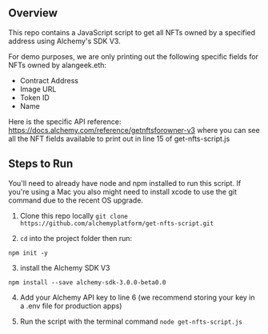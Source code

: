 ## Overview
This repo contains a JavaScript script to get all NFTs owned by a specified address using Alchemy's SDK V3. 

For demo purposes, we are only printing out the following specific fields for NFTs owned by alangeek.eth: 
* Contract Address
* Image URL
* Token ID
* Name

Here is the specific API reference: https://docs.alchemy.com/reference/getnftsforowner-v3
where you can see all the NFT fields available to print out in line 15 of get-nfts-script.js

## Steps to Run

You'll need to already have node and npm installed to run this script. If you're using a Mac you also might need to install xcode to use the git command due to the recent OS upgrade.

1. Clone this repo locally
`git clone https://github.com/alchemyplatform/get-nfts-script.git`

2. `cd` into the project folder then run:

`npm init -y`

3. install the Alchemy SDK V3

`npm install --save alchemy-sdk-3.0.0-beta0.0`

4. Add your Alchemy API key to line 6 (we recommend storing your key in a .env file for production apps)

5. Run the script with the terminal command `node get-nfts-script.js`
